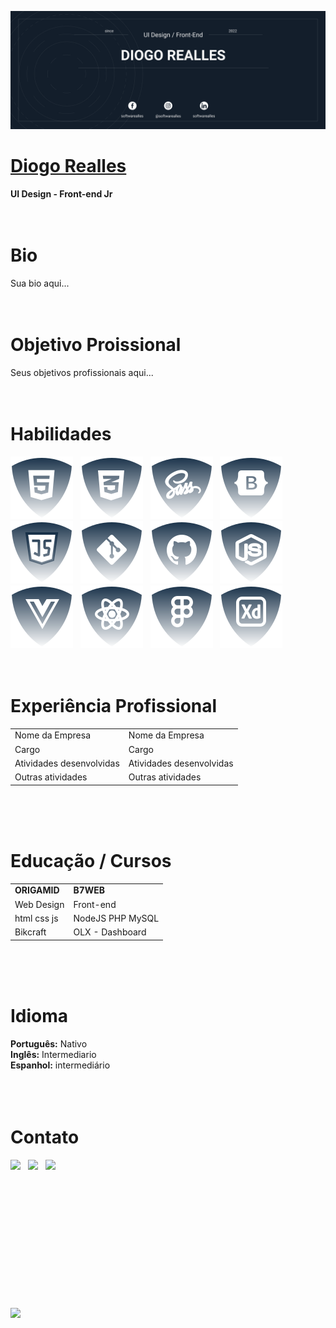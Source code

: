 ![Banner](./img/banner-03.png)


# <b>[Diogo Realles](https://fb.com/softwarealles)</b>
<b>UI Design - Front-end Jr</b><br><br><br>


# <b>Bio</b>
Sua bio aqui...<br><br><br>


# <b>Objetivo Proissional</b>
Seus objetivos profissionais aqui...<br><br><br>


# <b>Habilidades</b>
![html5](./img/html.svg) &nbsp;
![css](./img/css.svg) &nbsp;
![Sass](./img/sass.svg) &nbsp;
![Botstrap](./img/bootstrap.svg) &nbsp;
![JS](./img/js.svg) &nbsp;
![Git](./img/git.svg) &nbsp;
![Github](./img/github.svg) &nbsp;
![NodeJS](./img/nodejs.svg) &nbsp;
![VueJS](./img/vuejs.svg) &nbsp;
![ReactJS](./img/reactjs.svg) &nbsp;
![Figma](./img/figma.svg) &nbsp;
![Adobe-xd](./img/xd.svg) &nbsp;<br><br><br>


# <b>Experiência Profissional</b>
|                          |                          |
| ------------------------ | ------------------------ |
| Nome da Empresa          | Nome da Empresa          |
| Cargo                    | Cargo                    |
| Atividades desenvolvidas | Atividades desenvolvidas |
| Outras atividades        | Outras atividades        |
<br><br><br>


# <b>Educação / Cursos</b>
|                                   |                   |
| --------------------------------- | ----------------- |
| <b>ORIGAMID</b>                   | <b>B7WEB</b>      |
| Web Design                        | Front-end         |
| html css js                       | NodeJS PHP MySQL  |
| Bikcraft                          | OLX - Dashboard   |
<br><br><br>


# <b>Idioma</b>
<b>Português:</b> Nativo<br>
<b>Inglês:</b> Intermediario<br>
<b>Espanhol:</b> intermediário<br>
<br><br><br>


# <b>Contato</b>
<a href="https://web.whatsapp.com/send?phone=+5511900000000&text=Olá%20como%20%20posso%20ajudar?%20" target="_blank"><img src="https://img.shields.io/badge/WHATSAPP-(11)90000--0000-%33920f/?style=for-the-badge&logo=whatsapp&logoColor=success"></a> &nbsp;
<a href="https://www.facebook.com/softwarealles" target="_blank"><img src="https://img.shields.io/badge/Facebook-/SEU__PERFIL__AQUI-%230077B5?style=for-the-badge&logo=facebook&logoColor=international"></a> &nbsp;
<a href="mailto: SEU__EMAI__AQUI@gmail.com"><img src="https://img.shields.io/badge/Email-SEU__EMAI__AQUI@hotmail.com-lightgrey?style=for-the-badge&logo=Gmail&logoColor=white"></a> &nbsp;



<br><br><br><br><br><br><br><br><br><br><br><br><a href="https://fb.com/softwarealles"><img src="https://img.shields.io/badge/author-Diogo Realles-lightgrey"></a> &nbsp;